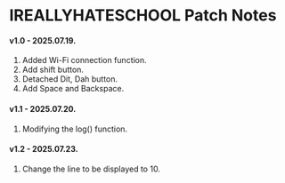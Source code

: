 # IREALLYHATESCHOOL Patch Notes

#### v1.0 - 2025.07.19.
1. Added Wi-Fi connection function.
2. Add shift button.
3. Detached Dit, Dah button.
4. Add Space and Backspace.

#### v1.1 - 2025.07.20.
1. Modifying the log() function.

#### v1.2 - 2025.07.23.
1. Change the line to be displayed to 10.
